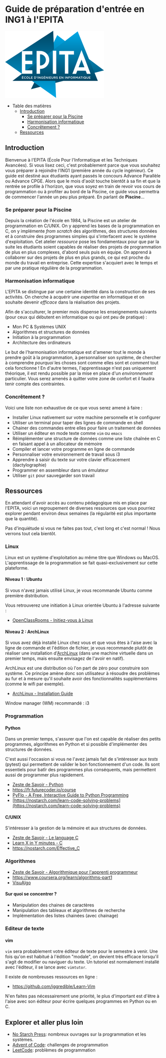 # Guide de préparation d'entrée en ING1 à l'EPITA

![EPITA logo](res/epita.svg)

- Table des matières
  - [Introduction](#introduction)
    - [Se préparer pour la Piscine](#se-préparer-pour-la-piscine)
    - [Harmonisation informatique](#harmonisation-informatique)
    - [Concrêtement ?](#concrêtement-)
  - [Ressources](#ressources)

## Introduction

Bienvenue à l'EPITA (École Pour l'Informatique et les Techniques Avancées). Si
vous lisez ceci, c'est probablement parce que vous souhaitez vous préparer à
rejoindre l'ING1 (première année du cycle ingénieur). Ce guide est destiné aux
étudiants ayant passés le concours Advance Parallèle ou Advance CPGE. Alors que
le mois d'août touche bientôt à sa fin et que la rentrée se profile à
l'horizon, que vous soyez en train de revoir vos cours de programmation ou à
profiter au bord de la Piscine, ce guide vous permettra de commencer l'année un
peu plus préparé. En parlant de **Piscine**...

### Se préparer pour la Piscine

Depuis la création de l'école en 1984, la Piscine est un atelier de
programmation en C/UNIX. On y apprend les bases de la programmation en C, on y
implémente *from scratch* des algorithmes, des structures données et à
construire des programmes simples qui s'interfacent avec le système
d'exploitation. Cet atelier *ressource* pose les fondamentaux pour que par la
suite les étudiants soient capables de réaliser des projets de programmation de
plus en plus complexes, d'abord seuls puis en équipe. On apprend à collaborer
sur des projets de plus en plus grands, ce qui est proche du monde du travail
en entreprise. Cette expertise s'acquiert avec le temps et par une pratique
régulière de la programmation.

### Harmonisation informatique

L'EPITA se distingue par une certaine identité dans la construction de ses
activités. On cherche à acquérir une *expertise* en informatique et on souhaite
devenir *efficace* dans la réalisation des projets.

Afin de s'acculturer, le premier mois dispense les enseignements suivants (pour
ceux qui débutent en informatique ou qui ont peu de pratique) :

- Mon PC & Systèmes UNIX
- Algorithmes et structures de données
- Initiation à la programmation
- Architecture des ordinateurs

Le but de l'harmonisation informatique est d'amener tout le monde à prendre
goût à la programmation, à personnaliser son système, de chercher à comprendre
*pourquoi* les choses sont comme elles sont et *comment* tout cela fonctionne !
En d'autre termes, l'apprentissage n'est pas uniquement théorique, il est rendu
possible par la mise en place d'un *environnement* particulier. Vous serez
amenés à quitter votre zone de confort et il faudra tenir compte des
contraintes.

### Concrêtement ?

Voici une liste non exhaustive de ce que vous serez amené à faire :

- Installer Linux nativement sur votre machine personnelle et le configurer
- Utiliser un terminal pour taper des lignes de commande en shell
- Chainer des commandes entre elles pour faire un traitement de données
- Utiliser un éditeur en mode texte comme `vim` ou `emacs`
- Réimplémenter une structure de données comme une liste chaînée en C en
  faisant appel à un allocateur de mémoire
- Compiler et lancer votre programme en ligne de commande
- Personnaliser votre environnement de travail sous i3
- Apprendre à saisir du texte sur votre clavier efficacement (dactylographie)
- Programmer en assembleur dans un émulateur
- Utiliser `git` pour sauvegarder son travail

## Ressources

En attendant d'avoir accès au contenu pédagogique mis en place par l'EPITA,
voici un regroupement de diverses ressources que vous pourriez explorer pendant
environ deux semaines (la régularité est plus importante que la quantité).

Pas d'inquiétude si vous ne faites pas tout, c'est long et c'est normal ! Nous
verrons tout cela bientôt.

### Linux

Linux est un système d'exploitation au même titre que Windows ou MacOS.
L'apprentissage de la programmation se fait quasi-exclusivement sur cette
plateforme.

#### Niveau 1 : Ubuntu

Si vous n'avez jamais utilisé Linux, je vous recommande Ubuntu comme première
distribution.

Vous retrouverez une initiation à Linux orientée Ubuntu à l'adresse suivante :

- [OpenClassRooms - Initiez-vous à Linux](https://openclassrooms.com/fr/courses/7170491-initiez-vous-a-linux)

#### Niveau 2 : ArchLinux

Si vous avez déjà installé Linux chez vous et que vous êtes à l'aise avec la
ligne de commande et l'édition de fichier, je vous recommande plutôt de
réaliser une installation d'[ArchLinux](https://wiki.archlinux.org/) (dans une
machine virtuelle dans un premier temps, mais ensuite envisagez de l'avoir en
natif).

ArchLinux est une distribution où l'on part de zéro pour construire son
système. Ce principe amène donc son utilisateur à résoudre des problèmes au fur
et à mesure qu'il souhaite avoir des fonctionnalités supplémentaires (comme le
wifi par exemple).

- [ArchLinux - Installation Guide](https://wiki.archlinux.org/title/Installation_guide)

Window manager (WM) recommandé : i3

### Programmation

#### Python

Dans un premier temps, s'assurer que l'on est capable de réaliser des petits
programmes, algorithmes en Python et si possible d'implémenter des structures
de données.

C'est aussi l'occasion si vous ne l'avez jamais fait de s'intéresser aux
*tests* (pytest) qui permettent de valider le bon fonctionnement d'un code. Ils
sont essentiels pour batîr des programmes plus conséquents, mais permettent
aussi de programmer plus rapidement.

- [Zeste de Savoir - Python](https://zestedesavoir.com/tutoriels/2514/un-zeste-de-python/)
- <https://fr.futurecoder.io/course>
- [PyFlo - A Free, Interactive Guide to Python Programming](https://pyflo.net/)
- [https://nostarch.com/learn-code-solving-problems](https://nostarch.com/learn-code-solving-problems)

#### C/UNIX

S'intéresser à la gestion de la mémoire et aux structures de données.

- [Zeste de Savoir - Le language C](https://zestedesavoir.com/tutoriels/755/le-langage-c-1/)
- [Learn X in Y minutes - C](https://learnxinyminutes.com/docs/c/)
- <https://nostarch.com/Effective_C>

### Algorithmes

- [Zeste de Savoir - Algorithmique pour l'apprenti programmeur](https://zestedesavoir.com/tutoriels/621/algorithmique-pour-lapprenti-programmeur/)
- <https://www.coursera.org/learn/algorithms-part1>
- [VisuAlgo](https://visualgo.net)

#### Sur quoi se concentrer ?

- Manipulation des chaines de caractères
- Manipulation des tableaux et algorithmes de recherche
- Implémentation des listes chainées (avec chainage)

### Editeur de texte

#### vim

`vim` sera probablement votre éditeur de texte pour le semestre à venir. Une
fois qu'on est habitué à l'édition "modale", on devient très efficace lorsqu'il
s'agit de modifier ou naviguer du texte. Un tutoriel est normalement installé
avec l'éditeur, il se lance avec `vimtutor`.

Il existe de nombreuses ressources en ligne :

- <https://github.com/iggredible/Learn-Vim>

N'en faites pas nécessairement une priorité, le plus d'important est d'être à
l'aise avec son éditeur pour écrire quelques programmes en Python ou en C.

## Explorer et aller plus loin

- [No Starch Press](https://nostarch.com/): nombreux ouvrages sur la
  programmation et les systèmes.
- [Advent of Code](https://adventofcode.com/): challenges de programmation
- [LeetCode](https://leetcode.com/): problèmes de programmation
